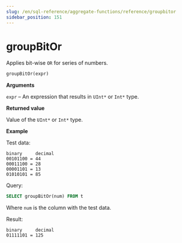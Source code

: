 ```yaml
---
slug: /en/sql-reference/aggregate-functions/reference/groupbitor
sidebar_position: 151
---
```


# groupBitOr

Applies bit-wise `OR` for series of numbers.

``` sql
groupBitOr(expr)
```

**Arguments**

`expr` – An expression that results in `UInt*` or `Int*` type.

**Returned value**

Value of the `UInt*` or `Int*` type.

**Example**

Test data:

``` text
binary     decimal
00101100 = 44
00011100 = 28
00001101 = 13
01010101 = 85
```

Query:

``` sql
SELECT groupBitOr(num) FROM t
```

Where `num` is the column with the test data.

Result:

``` text
binary     decimal
01111101 = 125
```
